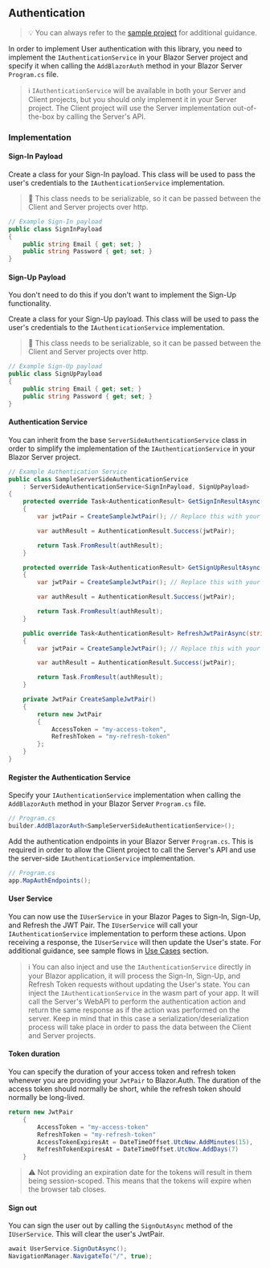 ## Authentication

> 💡
> You can always refer to the [sample project](https://github.com/BitzArt/Blazor.Auth/tree/main/sample/SampleBlazorApp) for additional guidance.

In order to implement User authentication with this library, you need to implement the `IAuthenticationService` in your Blazor Server project and specify it when calling the `AddBlazorAuth` method in your Blazor Server `Program.cs` file.

> ℹ️
> `IAuthenticationService` will be available in both your Server and Client projects, but you should only implement it in your Server project. The Client project will use the Server implementation out-of-the-box by calling the Server's API.

### Implementation

#### Sign-In Payload

Create a class for your Sign-In payload. This class will be used to pass the user's credentials to the `IAuthenticationService` implementation.

> 📜
> This class needs to be serializable, so it can be passed between the Client and Server projects over http.

```csharp
// Example Sign-In payload
public class SignInPayload
{
    public string Email { get; set; }
    public string Password { get; set; }
}
```

#### Sign-Up Payload

You don't need to do this if you don't want to implement the Sign-Up functionality.

Create a class for your Sign-Up payload. This class will be used to pass the user's credentials to the `IAuthenticationService` implementation.

> 📜
> This class needs to be serializable, so it can be passed between the Client and Server projects over http.

```csharp
// Example Sign-Up payload
public class SignUpPayload
{
    public string Email { get; set; }
    public string Password { get; set; }
}
```

#### Authentication Service

You can inherit from the base `ServerSideAuthenticationService` class in order to simplify the implementation of the `IAuthenticationService` in your Blazor Server project.

```csharp
// Example Authentication Service
public class SampleServerSideAuthenticationService
    : ServerSideAuthenticationService<SignInPayload, SignUpPayload>
{
    protected override Task<AuthenticationResult> GetSignInResultAsync(SignInPayload signInPayload)
    {
        var jwtPair = CreateSampleJwtPair(); // Replace this with your actual authentication logic

        var authResult = AuthenticationResult.Success(jwtPair);

        return Task.FromResult(authResult);
    }

    protected override Task<AuthenticationResult> GetSignUpResultAsync(SignUpPayload signUpPayload)
    {
        var jwtPair = CreateSampleJwtPair(); // Replace this with your actual authentication logic

        var authResult = AuthenticationResult.Success(jwtPair);

        return Task.FromResult(authResult);
    }

    public override Task<AuthenticationResult> RefreshJwtPairAsync(string refreshToken)
    {
        var jwtPair = CreateSampleJwtPair(); // Replace this with your actual authentication logic

        var authResult = AuthenticationResult.Success(jwtPair);

        return Task.FromResult(authResult);
    }

    private JwtPair CreateSampleJwtPair()
    {
        return new JwtPair
        {
            AccessToken = "my-access-token",
            RefreshToken = "my-refresh-token"
        };
    }
}
```

#### Register the Authentication Service

Specify your `IAuthenticationService` implementation when calling the `AddBlazorAuth` method in your Blazor Server `Program.cs` file.

```csharp
// Program.cs
builder.AddBlazorAuth<SampleServerSideAuthenticationService>();
```

Add the authentication endpoints in your Blazor Server `Program.cs`. This is required in order to allow the Client project to call the Server's API and use the server-side `IAuthenticationService` implementation.

```csharp
// Program.cs
app.MapAuthEndpoints();
```

#### User Service

You can now use the `IUserService` in your Blazor Pages to Sign-In, Sign-Up, and Refresh the JWT Pair. The `IUserService` will call your `IAuthenticationService` implementation to perform these actions. Upon receiving a response, the `IUserService` will then update the User's state. For additional guidance, see sample flows in [Use Cases](04.use-cases.md) section.

> ℹ️
> You can also inject and use the `IAuthenticationService` directly in your Blazor application, it will process the Sign-In, Sign-Up, and Refresh Token requests without updating the User's state. You can inject the `IAuthenticationService` in the wasm part of your app. It will call the Server's WebAPI to perform the authentication action and return the same response as if the action was performed on the server. Keep in mind that in this case a serialization/deserialization process will take place in order to pass the data between the Client and Server projects.

#### Token duration

You can specify the duration of your access token and refresh token whenever you are providing your `JwtPair` to Blazor.Auth. The duration of the access token should normally be short, while the refresh token should normally be long-lived.

```csharp
return new JwtPair
    {
        AccessToken = "my-access-token"
        RefreshToken = "my-refresh-token"
        AccessTokenExpiresAt = DateTimeOffset.UtcNow.AddMinutes(15),
        RefreshTokenExpiresAt = DateTimeOffset.UtcNow.AddDays(7)
    }
```

> ⚠️
> Not providing an expiration date for the tokens will result in them being session-scoped. This means that the tokens will expire when the browser tab closes.

#### Sign out

You can sign the user out by calling the `SignOutAsync` method of the `IUserService`. This will clear the user's JwtPair.

```csharp
await UserService.SignOutAsync();
NavigationManager.NavigateTo("/", true);
```

